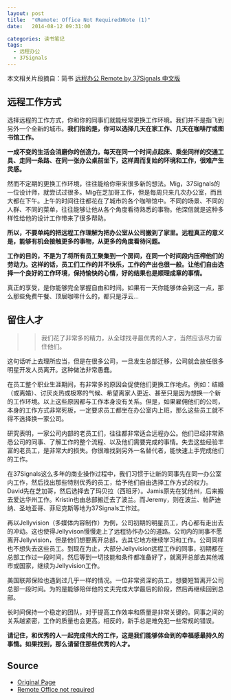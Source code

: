 ```yaml
---
layout: post
title:  "《Remote: Office Not Required》Note (1)"
date:   2014-08-12 09:31:00

categories: 读书笔记
tags:
  - 远程办公
  - 37Signals
---
```


本文相关片段摘自：简书 [远程办公 Remote by 37Signals 中文版 ](http://www.jianshu.com/notebooks/41672/latest)

## 远程工作方式

选择远程的工作方式，你和你的同事们就能经常更换工作环境。我们并不是指飞到另外一个全新的城市。**我们指的是，你可以选择几天在家工作、几天在咖啡厅或图书馆工作。**

**一成不变的生活会消磨你的创造力。每天在同一个时间点起床、乘坐同样的交通工具、走同一条路、在同一张办公桌前坐下，这样周而复始的环境和工作，很难产生灵感。**

然而不定期的更换工作环境，往往能给你带来很多新的想法。Mig，37Signals的一位设计师，就尝试过很多。Mig在芝加哥工作，但是每周只来几次办公室，而且大都在下午。上午的时间往往都花在了城市的各个咖啡馆中。不同的场景、不同的人群、不同的菜单，往往能够让他从各个角度看待熟悉的事物。他深信就是这种多样性给他的设计工作带来了很多帮助。

**所以，不要单纯的把远程工作理解为把办公室从公司搬到了家里。远程真正的意义是，能够有机会接触更多的事物，从更多的角度看待问题。**


**工作的目的，不是为了将所有员工聚集到一个房间，在同一个时间段内压榨他们的劳动力。这样的话，员工们工作的并不快乐，工作的产出也很一般。让他们自由选择一个良好的工作环境，保持愉快的心情，好的结果也是顺理成章的事情。**

真正的享受，是你能够完全掌握自由和时间。如果有一天你能够体会到这一点，那么那些免费午餐、顶层咖啡什么的，都只是浮云...

## 留住人才

>>我们花了非常多的精力，从全球找寻最优秀的人才，当然应该尽力留住他们。

这句话听上去理所应当，但是在很多公司，一旦发生总部迁移，公司就会放任很多明星开发人员离开。这种做法非常愚蠢。

在员工整个职业生涯期间，有非常多的原因会促使他们更换工作地点。例如：结婚（或离婚）、讨厌炎热或极寒的气候、希望离家人更近、甚至只是因为想换一个新的工作环境。以上这些原因都与工作本身没有关系。但是，如果雇佣他们的公司，本身的工作方式非常死板，一定要求员工都坐在办公室内上班，那么这些员工就不得不选择换一家公司。

研究表明，一家公司内部的老员工们，往往都非常适合远程办公。他们已经非常熟悉公司的同事、了解工作的整个流程、以及他们需要完成的事情。失去这些经验丰富的老员工，是非常大的损失。你很难找到另外一名替代者，能快速上手完成他们的工作。

在37Signals这么多年的商业操作过程中，我们习惯于让新的同事先在同一办公室内工作，然后找出那些特别优秀的员工，给予他们自由选择工作方式的权力。David先在芝加哥，然后选择去了玛贝拉（西班牙）。Jamis原先在犹他州，后来搬去爱达华州工作。Kristin也由总部搬迁去了波兰。而Jeremy，则在波兰、帕萨迪纳、圣地亚哥、菲尼克斯等地为37Signals工作过。

再以Jellyvision（多媒体内容制作）为例，公司初期的明星员工，内心都有走出去的冲动。这也使得Jellyvison慢慢走上了远程协作办公的道路。公司内的同事不愿离开Jellyvision，但是他们想要离开总部，去其它地方继续学习和工作。公司同样也不想失去这些员工。到现在为止，大部分Jellyvision远程工作的同事，初期都在总部工作过一段时间，然后等到一切技能和条件都准备好了，就离开总部去其他城市或国家，继续为Jellyvision工作。

美国联邦保险也遇到过几乎一样的情况。一位非常资深的员工，想要短暂离开公司总部一段时间。为的是能够陪伴他的丈夫完成大学最后的阶段，然后再继续回到总部。

长时间保持一个稳定的团队，对于提高工作效率和质量是非常关键的。同事之间的关系越紧密，工作的质量也会更高。相反的，新手总是难免犯一些常规的错误。

**请记住，和优秀的人一起完成伟大的工作，这是我们能够体会到的幸福感最持久的事情。如果找到，那么请留住那些优秀的人才。**

## Source

* [Original Page](http://jianshu.io/p/49017e2ef9d6)
* [Remote Office not required](http://37signals.com/remote/)